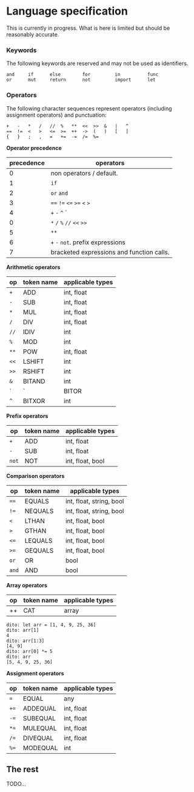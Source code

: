 # Language specification

This is currently in progress. What is here is limited but should be reasonably accurate.

### Keywords

The following keywords are reserved and may not be used as identifiers.

```
and     if      else        for         in          func
or      mut     return      not         import      let
```

### Operators

The following character sequences represent operators (including assignment operators) and punctuation:

```
+   -   *   /   //  %   **  <<  >>  &   |   ^
==  !=  <   >   <=  >=  ++  ->  (   )   [   ]
{   }   ;   ,   =   +=  -=  /=  %=
```

**Operator precedence**

|precedence|operators|
|---|---|
|0|non operators / default.|
|1|`if`|
|2|`or` `and`|
|3|`==` `!=` `<=` `>=` `<` `>`|
|4|`+` `-` `^` `|` `&`|
|0|`*` `/` `%` `//` `<<` `>>`|
|5|`**`|
|6|`+` `-` `not`. prefix expressions|
|7|bracketed expressions and function calls. |

**Arithmetic operators**

|op|token name|applicable types|
|---|---|---|
|`+`|ADD|int, float|
|`-`|SUB|int, float|
|`*`|MUL|int, float|
|`/`|DIV|int, float|
|`//`|IDIV|int|
|`%`|MOD|int|
|`**`|POW|int, float|
|`<<`|LSHIFT|int|
|`>>`|RSHIFT|int|
|`&`|BITAND|int|
|`|`|BITOR|int|
|`^`|BITXOR|int|

**Prefix operators**

|op|token name|applicable types|
|---|---|---|
|`+`|ADD|int, float|
|`-`|SUB|int, float|
|`not`|NOT|int, float, bool|


**Comparison operators**

|op|token name|applicable types|
|---|---|---|
|`==`|EQUALS|int, float, string, bool|
|`!=`|NEQUALS|int, float, string, bool|
|`<`|LTHAN|int, float, bool|
|`>`|GTHAN|int, float, bool|
|`<=`|LEQUALS|int, float, bool|
|`>=`|GEQUALS|int, float, bool|
|`or`|OR|bool|
|`and`|AND|bool|

**Array operators**

|op|token name|applicable types|
|---|---|---|
|++|CAT|array|

```
dito: let arr = [1, 4, 9, 25, 36]
dito: arr[1]
4
dito: arr[1:3]
[4, 9]
dito: arr[0] *= 5
dito: arr
[5, 4, 9, 25, 36]
```

**Assignment operators**

|op|token name|applicable types|
|---|---|---|
|`=`|EQUAL|any|
|`+=`|ADDEQUAL|int, float|
|`-=`|SUBEQUAL|int, float|
|`*=`|MULEQUAL|int, float|
|`/=`|DIVEQUAL|int, float|
|`%=`|MODEQUAL|int|


## The rest

TODO...

